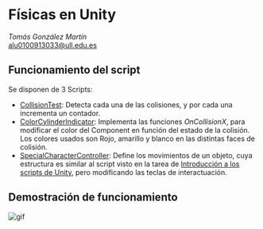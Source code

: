 # Físicas en Unity
*Tomás González Martín*  
alu0100913033@ull.edu.es

## Funcionamiento del script
Se disponen de 3 Scripts:
* [CollisionTest](https://github.com/alu0100913033/InterfacesInteligentes/blob/master/F%C3%ADsicas%20en%20Unity/src/CollisionTest.cs): Detecta cada una de las colisiones, y por cada una incrementa un contador.
* [ColorCylinderIndicator](https://github.com/alu0100913033/InterfacesInteligentes/blob/master/F%C3%ADsicas%20en%20Unity/src/ColorCylinderIndicator.cs): Implementa las funciones *OnCollisionX*, para modificar el color del Component en función del estado de la colisión. Los colores usados son Rojo, amarillo y blanco en las distintas faces de colisión.
* [SpecialCharacterController](https://github.com/alu0100913033/InterfacesInteligentes/blob/master/F%C3%ADsicas%20en%20Unity/src/SpecialCharacterController.cs): Define los movimientos de un objeto, cuya estructura es similar al script visto en la tarea de [Introducción a los scripts de Unity](https://github.com/alu0100913033/InterfacesInteligentes/blob/master/Introducci%C3%B3n%20a%20los%20scripts%20en%20Unity/src/CharacterController.cs), pero modificando las teclas de interactuación.

## Demostración de funcionamiento
![gif](img/gif.gif)